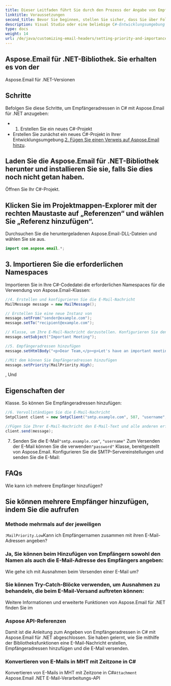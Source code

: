 ```yaml
---
title: Dieser Leitfaden führt Sie durch den Prozess der Angabe von Empfängeradressen in C# mithilfe der Aspose.Email für .NET-Bibliothek. Aspose.Email ist eine leistungsstarke .NET-API, die Ihnen die Arbeit mit E-Mail-Nachrichten und verschiedenen E-Mail-bezogenen Aufgaben ermöglicht. In diesem Tutorial erfahren Sie, wie Sie mithilfe der Bibliothek Empfängeradressen zu einer E-Mail-Nachricht hinzufügen.
linktitle: Voraussetzungen
second_title: Bevor Sie beginnen, stellen Sie sicher, dass Sie über Folgendes verfügen:
description: Visual Studio oder eine beliebige C#-Entwicklungsumgebung installiert.
type: docs
weight: 14
url: /de/java/customizing-email-headers/setting-priority-and-importance-headers/
---
```


## Aspose.Email für .NET-Bibliothek. Sie erhalten es von der

Aspose.Email für .NET-Versionen

## Schritte

Befolgen Sie diese Schritte, um Empfängeradressen in C# mit Aspose.Email für .NET anzugeben:

- 1. Erstellen Sie ein neues C#-Projekt
- Erstellen Sie zunächst ein neues C#-Projekt in Ihrer Entwicklungsumgebung.[2. Fügen Sie einen Verweis auf Aspose.Email hinzu](https://releases.aspose.com/email/java/).

## Laden Sie die Aspose.Email für .NET-Bibliothek herunter und installieren Sie sie, falls Sie dies noch nicht getan haben.

Öffnen Sie Ihr C#-Projekt.

## Klicken Sie im Projektmappen-Explorer mit der rechten Maustaste auf „Referenzen“ und wählen Sie „Referenz hinzufügen“.

Durchsuchen Sie die heruntergeladenen Aspose.Email-DLL-Dateien und wählen Sie sie aus.

```java
import com.aspose.email.*;
```

## 3. Importieren Sie die erforderlichen Namespaces

Importieren Sie in Ihre C#-Codedatei die erforderlichen Namespaces für die Verwendung von Aspose.Email-Klassen:

```java
//4. Erstellen und konfigurieren Sie die E-Mail-Nachricht
MailMessage message = new MailMessage();

// Erstellen Sie eine neue Instanz von
message.setFrom("sender@example.com");
message.setTo("recipient@example.com");

// Klasse, um Ihre E-Mail-Nachricht darzustellen. Konfigurieren Sie den Absender und Betreff der E-Mail:
message.setSubject("Important Meeting");

//5. Empfängeradressen hinzufügen
message.setHtmlBody("<p>Dear Team,</p><p>Let's have an important meeting tomorrow at 10 AM.</p>");

//Mit dem können Sie Empfängeradressen hinzufügen
message.setPriority(MailPriority.High);
```

 , Und

##  Eigenschaften der

 Klasse. So können Sie Empfängeradressen hinzufügen:

```java
//6. Vervollständigen Sie die E-Mail-Nachricht
SmtpClient client = new SmtpClient("smtp.example.com", 587, "username", "password");

//Fügen Sie Ihrer E-Mail-Nachricht den E-Mail-Text und alle anderen erforderlichen Inhalte hinzu:
client.send(message);
```

7. Senden Sie die E-Mail`"smtp.example.com"`, `"username"` Zum Versenden der E-Mail können Sie die verwenden`"password"` Klasse, bereitgestellt von Aspose.Email. Konfigurieren Sie die SMTP-Servereinstellungen und senden Sie die E-Mail:

## FAQs

 Wie kann ich mehrere Empfänger hinzufügen?

##  Sie können mehrere Empfänger hinzufügen, indem Sie die aufrufen

###  Methode mehrmals auf der jeweiligen

:`MailPriority.Low`Kann ich Empfängernamen zusammen mit ihren E-Mail-Adressen angeben?

### Ja, Sie können beim Hinzufügen von Empfängern sowohl den Namen als auch die E-Mail-Adresse des Empfängers angeben:

Wie gehe ich mit Ausnahmen beim Versenden einer E-Mail um?

### Sie können Try-Catch-Blöcke verwenden, um Ausnahmen zu behandeln, die beim E-Mail-Versand auftreten können:

 Weitere Informationen und erweiterte Funktionen von Aspose.Email für .NET finden Sie im

### Aspose API-Referenzen

Damit ist die Anleitung zum Angeben von Empfängeradressen in C# mit Aspose.Email für .NET abgeschlossen. Sie haben gelernt, wie Sie mithilfe der Bibliotheksfunktionen eine E-Mail-Nachricht erstellen, Empfängeradressen hinzufügen und die E-Mail versenden.

###  Konvertieren von E-Mails in MHT mit Zeitzone in C#

 Konvertieren von E-Mails in MHT mit Zeitzone in C#`Attachment` Aspose.Email .NET E-Mail-Verarbeitungs-API
